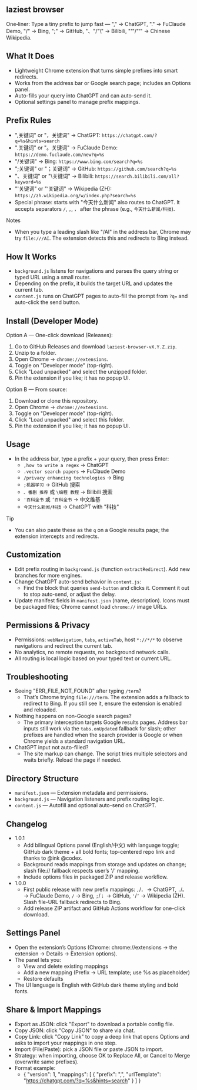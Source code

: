 ## laziest browser

One‑liner: Type a tiny prefix to jump fast — "," → ChatGPT, "." → FuClaude Demo, "/" → Bing, ";" → GitHub, "、"/"\\" → Bilibili, "'"/"‘" → Chinese Wikipedia.

## What It Does
- Lightweight Chrome extension that turns simple prefixes into smart redirects.
- Works from the address bar or Google search page; includes an Options panel.
- Auto-fills your query into ChatGPT and can auto-send it.
 - Optional settings panel to manage prefix mappings.

## Prefix Rules
- ",关键词" or "，关键词" → ChatGPT: `https://chatgpt.com/?q=%s&hints=search`
- ".关键词" or "。关键词" → FuClaude Demo: `https://demo.fuclaude.com/new?q=%s`
- "/关键词" → Bing: `https://www.bing.com/search?q=%s`
- ";关键词" or "；关键词" → GitHub: `https://github.com/search?q=%s`
- "、关键词" or "\\关键词" → Bilibili: `https://search.bilibili.com/all?keyword=%s`
- "'关键词" or "‘关键词" → Wikipedia (ZH): `https://zh.wikipedia.org/w/index.php?search=%s`
- Special phrase: starts with "今天什么新闻" also routes to ChatGPT. It accepts separators `/`, `,`, `，` after the phrase (e.g., `今天什么新闻/科技`).

Notes
- When you type a leading slash like "/AI" in the address bar, Chrome may try `file:///AI`. The extension detects this and redirects to Bing instead.

## How It Works
- `background.js` listens for navigations and parses the query string or typed URL using a small router.
- Depending on the prefix, it builds the target URL and updates the current tab.
- `content.js` runs on ChatGPT pages to auto-fill the prompt from `?q=` and auto-click the send button.

## Install (Developer Mode)
Option A — One-click download (Releases):
1. Go to GitHub Releases and download `laziest-browser-vX.Y.Z.zip`.
2. Unzip to a folder.
3. Open Chrome → `chrome://extensions`.
4. Toggle on "Developer mode" (top-right).
5. Click "Load unpacked" and select the unzipped folder.
6. Pin the extension if you like; it has no popup UI.

Option B — From source:
1. Download or clone this repository.
2. Open Chrome → `chrome://extensions`.
3. Toggle on "Developer mode" (top-right).
4. Click "Load unpacked" and select this folder.
5. Pin the extension if you like; it has no popup UI.

## Usage
- In the address bar, type a prefix + your query, then press Enter:
  - `,how to write a regex` → ChatGPT
  - `.vector search papers` → FuClaude Demo
  - `/privacy enhancing technologies` → Bing
  - `;机器学习` → GitHub 搜索
  - `、番剧 推荐` 或 `\编程 教程` → Bilibili 搜索
  - `'百科全书` 或 `‘百科全书` → 中文维基
  - `今天什么新闻/科技` → ChatGPT with "科技"

Tip
- You can also paste these as the `q` on a Google results page; the extension intercepts and redirects.

## Customization
- Edit prefix routing in `background.js` (function `extractRedirect`). Add new branches for more engines.
- Change ChatGPT auto-send behavior in `content.js`:
  - Find the block that queries `send-button` and clicks it. Comment it out to stop auto-send, or adjust the delay.
- Update manifest fields in `manifest.json` (name, description). Icons must be packaged files; Chrome cannot load `chrome://` image URLs.

## Permissions & Privacy
- Permissions: `webNavigation`, `tabs`, `activeTab`, host `*://*/*` to observe navigations and redirect the current tab.
- No analytics, no remote requests, no background network calls.
- All routing is local logic based on your typed text or current URL.

## Troubleshooting
- Seeing "ERR_FILE_NOT_FOUND" after typing `/term`?
  - That’s Chrome trying `file:///term`. The extension adds a fallback to redirect to Bing. If you still see it, ensure the extension is enabled and reloaded.
- Nothing happens on non-Google search pages?
  - The primary interception targets Google results pages. Address bar inputs still work via the `tabs.onUpdated` fallback for slash; other prefixes are handled when the search provider is Google or when Chrome yields a standard navigation URL.
- ChatGPT input not auto-filled?
  - The site markup can change. The script tries multiple selectors and waits briefly. Reload the page if needed.

## Directory Structure
- `manifest.json` — Extension metadata and permissions.
- `background.js` — Navigation listeners and prefix routing logic.
- `content.js` — Autofill and optional auto-send on ChatGPT.

## Changelog
- 1.0.1
  - Add bilingual Options panel (English/中文) with language toggle; GitHub dark theme + all bold fonts; top-centered repo link and thanks to @ink @codex.
  - Background reads mappings from storage and updates on change; slash file:// fallback respects user’s '/' mapping.
  - Include options files in packaged ZIP and release workflow.
- 1.0.0
  - First public release with new prefix mappings: `,`/`，` → ChatGPT, `.`/`。` → FuClaude Demo, `/` → Bing, `;`/`；` → GitHub, `'`/`‘` → Wikipedia (ZH). Slash file-URL fallback redirects to Bing.
  - Add release ZIP artifact and GitHub Actions workflow for one-click download.
## Settings Panel
- Open the extension’s Options (Chrome: chrome://extensions → the extension → Details → Extension options).
- The panel lets you:
  - View and delete existing mappings
  - Add a new mapping (Prefix → URL template; use %s as placeholder)
  - Restore defaults
- The UI language is English with GitHub dark theme styling and bold fonts.

## Share & Import Mappings
- Export as JSON: click "Export" to download a portable config file.
- Copy JSON: click "Copy JSON" to share via chat.
- Copy Link: click "Copy Link" to copy a deep link that opens Options and asks to import your mappings in one step.
- Import (File/Paste): pick a JSON file or paste JSON to import.
- Strategy: when importing, choose OK to Replace All, or Cancel to Merge (overwrite same prefixes).
- Format example:
  - { "version": 1, "mappings": [ { "prefix": ",", "urlTemplate": "https://chatgpt.com/?q=%s&hints=search" } ] }
